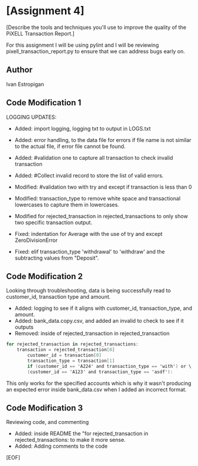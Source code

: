 # [Assignment 4]

[Describe the tools and techniques you'll use to improve the quality of the PiXELL Transaction Report.]

For this assignment I will be using pylint and I will be reviewing pixell_transaction_report.py to ensure that we can address bugs early on.

## Author

Ivan Estropigan

## Code Modification 1

LOGGING UPDATES:

- Added: import logging, logging txt to output in LOGS.txt

- Added: error handling, to the data file for errors if file name is not similar to the actual file, if error file cannot be found.

- Added: #validation one to capture all transaction to check invalid transaction

- Added: #Collect invalid record to store the list of valid errors.

- Modified: #validation two with try and except if transaction is less than 0
- Modified: transaction_type to remove white space and transactional lowercases to capture them in lowercases.
- Modified for rejected_transaction in rejected_transactions to only show two specific transaction output.

- Fixed: indentation for Average with the use of try and except ZeroDivisionError
- Fixed: elif transaction_type 'withdrawal' to 'withdraw' and the subtracting values from "Deposit".

## Code Modification 2

Looking through troubleshooting, data is being successfully read to customer_id, transaction type and amount.

- Added: logging to see if it aligns with customer_id, transaction_type, and amount.
- Added: bank_data.copy.csv, and added an invalid to check to see if it outputs
- Removed: inside of rejected_transaction in rejected_transaction

```cs
for rejected_transaction in rejected_transactions:
    transaction = rejected_transaction[0]
        customer_id = transaction[0]
        transaction_type = transaction[1]
        if (customer_id == 'A224' and transaction_type == 'with') or \
        (customer_id == 'A123' and transaction_type == 'asdf'):
```

This only works for the specified accounts which is why it wasn't producing an expected error inside bank_data.csv when I added an incorrect format.

## Code Modification 3

Reviewing code, and commenting

- Added: inside README the "for rejected_transaction in rejected_transactions: to make it more sense.
- Added: Adding comments to the code

[EOF]